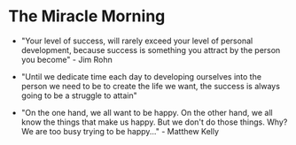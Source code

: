 # The Miracle Morning

- "Your level of success, will rarely exceed your level of personal development, because success is something you attract by the person you become" - Jim Rohn

- "Until we dedicate time each day to developing ourselves into the person we need to be to create the life we want, the success is always going to be a struggle to attain"

- "On the one hand, we all want to be happy. On the other hand, we all know the things that make us happy. But we don't do those things. Why? We are too busy trying to be happy..." - Matthew Kelly


